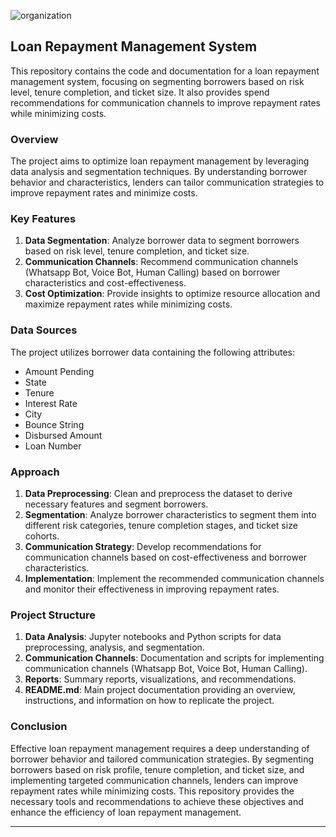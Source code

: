![organization](https://github.com/vishnu55510/Channel_recommendation/assets/162179720/e842a01c-081d-4ae5-be60-8cce1b75bd79)


## Loan Repayment Management System

This repository contains the code and documentation for a loan repayment management system, focusing on segmenting borrowers based on risk level, tenure completion, and ticket size. It also provides spend recommendations for communication channels to improve repayment rates while minimizing costs.

### Overview

The project aims to optimize loan repayment management by leveraging data analysis and segmentation techniques. By understanding borrower behavior and characteristics, lenders can tailor communication strategies to improve repayment rates and minimize costs.

### Key Features

1. **Data Segmentation**: Analyze borrower data to segment borrowers based on risk level, tenure completion, and ticket size.
2. **Communication Channels**: Recommend communication channels (Whatsapp Bot, Voice Bot, Human Calling) based on borrower characteristics and cost-effectiveness.
3. **Cost Optimization**: Provide insights to optimize resource allocation and maximize repayment rates while minimizing costs.

### Data Sources

The project utilizes borrower data containing the following attributes:

- Amount Pending
- State
- Tenure
- Interest Rate
- City
- Bounce String
- Disbursed Amount
- Loan Number

### Approach

1. **Data Preprocessing**: Clean and preprocess the dataset to derive necessary features and segment borrowers.
2. **Segmentation**: Analyze borrower characteristics to segment them into different risk categories, tenure completion stages, and ticket size cohorts.
3. **Communication Strategy**: Develop recommendations for communication channels based on cost-effectiveness and borrower characteristics.
4. **Implementation**: Implement the recommended communication channels and monitor their effectiveness in improving repayment rates.

### Project Structure

1. **Data Analysis**: Jupyter notebooks and Python scripts for data preprocessing, analysis, and segmentation.
2. **Communication Channels**: Documentation and scripts for implementing communication channels (Whatsapp Bot, Voice Bot, Human Calling).
3. **Reports**: Summary reports, visualizations, and recommendations.
4. **README.md**: Main project documentation providing an overview, instructions, and information on how to replicate the project.

### Conclusion

Effective loan repayment management requires a deep understanding of borrower behavior and tailored communication strategies. By segmenting borrowers based on risk profile, tenure completion, and ticket size, and implementing targeted communication channels, lenders can improve repayment rates while minimizing costs. This repository provides the necessary tools and recommendations to achieve these objectives and enhance the efficiency of loan repayment management.


---
